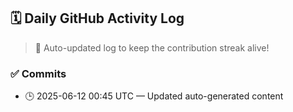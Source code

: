 ## 🗓️ Daily GitHub Activity Log

> 🤖 Auto-updated log to keep the contribution streak alive!

### ✅ Commits

- 🕒 2025-06-12 00:45 UTC — Updated auto-generated content

